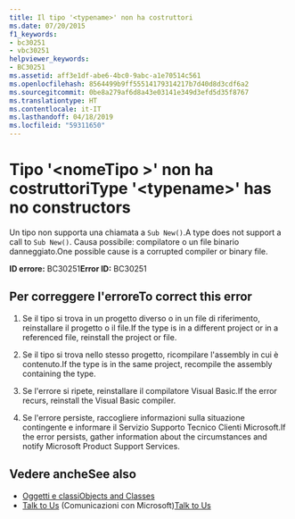 ```yaml
---
title: Il tipo '<typename>' non ha costruttori
ms.date: 07/20/2015
f1_keywords:
- bc30251
- vbc30251
helpviewer_keywords:
- BC30251
ms.assetid: aff3e1df-abe6-4bc0-9abc-a1e70514c561
ms.openlocfilehash: 8564499b9ff55514179314217b7d40d8d3cdf6a2
ms.sourcegitcommit: 0be8a279af6d8a43e03141e349d3efd5d35f8767
ms.translationtype: HT
ms.contentlocale: it-IT
ms.lasthandoff: 04/18/2019
ms.locfileid: "59311650"
---
```

# <a name="type-typename-has-no-constructors"></a><span data-ttu-id="99c29-102">Tipo '\<nomeTipo >' non ha costruttori</span><span class="sxs-lookup"><span data-stu-id="99c29-102">Type '\<typename>' has no constructors</span></span>
<span data-ttu-id="99c29-103">Un tipo non supporta una chiamata a `Sub New()`.</span><span class="sxs-lookup"><span data-stu-id="99c29-103">A type does not support a call to `Sub New()`.</span></span> <span data-ttu-id="99c29-104">Causa possibile: compilatore o un file binario danneggiato.</span><span class="sxs-lookup"><span data-stu-id="99c29-104">One possible cause is a corrupted compiler or binary file.</span></span>  
  
 <span data-ttu-id="99c29-105">**ID errore:** BC30251</span><span class="sxs-lookup"><span data-stu-id="99c29-105">**Error ID:** BC30251</span></span>  
  
## <a name="to-correct-this-error"></a><span data-ttu-id="99c29-106">Per correggere l'errore</span><span class="sxs-lookup"><span data-stu-id="99c29-106">To correct this error</span></span>  
  
1. <span data-ttu-id="99c29-107">Se il tipo si trova in un progetto diverso o in un file di riferimento, reinstallare il progetto o il file.</span><span class="sxs-lookup"><span data-stu-id="99c29-107">If the type is in a different project or in a referenced file, reinstall the project or file.</span></span>  
  
2. <span data-ttu-id="99c29-108">Se il tipo si trova nello stesso progetto, ricompilare l'assembly in cui è contenuto.</span><span class="sxs-lookup"><span data-stu-id="99c29-108">If the type is in the same project, recompile the assembly containing the type.</span></span>  
  
3. <span data-ttu-id="99c29-109">Se l'errore si ripete, reinstallare il compilatore Visual Basic.</span><span class="sxs-lookup"><span data-stu-id="99c29-109">If the error recurs, reinstall the Visual Basic compiler.</span></span>  
  
4. <span data-ttu-id="99c29-110">Se l'errore persiste, raccogliere informazioni sulla situazione contingente e informare il Servizio Supporto Tecnico Clienti Microsoft.</span><span class="sxs-lookup"><span data-stu-id="99c29-110">If the error persists, gather information about the circumstances and notify Microsoft Product Support Services.</span></span>  
  
## <a name="see-also"></a><span data-ttu-id="99c29-111">Vedere anche</span><span class="sxs-lookup"><span data-stu-id="99c29-111">See also</span></span>

- [<span data-ttu-id="99c29-112">Oggetti e classi</span><span class="sxs-lookup"><span data-stu-id="99c29-112">Objects and Classes</span></span>](../../../visual-basic/programming-guide/language-features/objects-and-classes/index.md)
- <span data-ttu-id="99c29-113">[Talk to Us](/visualstudio/ide/talk-to-us) (Comunicazioni con Microsoft)</span><span class="sxs-lookup"><span data-stu-id="99c29-113">[Talk to Us](/visualstudio/ide/talk-to-us)</span></span>
